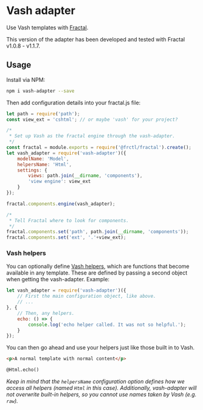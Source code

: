 # Vash adapter

Use Vash templates with [Fractal](http://frctl.github.io).

This version of the adapter has been developed and tested with Fractal v1.0.8 - v1.1.7.

## Usage

Install via NPM:

```bash
npm i vash-adapter --save
```

Then add configuration details into your fractal.js file:

```js
let path = require('path');
const view_ext = 'cshtml'; // or maybe 'vash' for your project?

/*
 * Set up Vash as the fractal engine through the vash-adapter.
 */
const fractal = module.exports = require('@frctl/fractal').create();
let vash_adapter = require('vash-adapter')({
    modelName: 'Model',
    helpersName: 'Html',
    settings: {
    	views: path.join(__dirname, 'components'),
    	'view engine': view_ext
    }
});

fractal.components.engine(vash_adapter);

/*
 * Tell Fractal where to look for components.
 */
fractal.components.set('path', path.join(__dirname, 'components'));
fractal.components.set('ext', '.'+view_ext);
```

### Vash helpers

You can optionally define [Vash helpers](https://github.com/kirbysayshi/vash#helper-system), which are functions that become available in any template. These are defined by passing a second object when getting the vash-adapter. Example:

```js
let vash_adapter = require('vash-adapter')({
    // First the main configuration object, like above.
    // ...
}, {
    // Then, any helpers.
    echo: () => {
        console.log('echo helper called. It was not so helpful.');
    }
});
```

You can then go ahead and use your helpers just like those built in to Vash.

```html
<p>A normal template with normal content</p>

@Html.echo()
```

_Keep in mind that the `helpersName` configuration option defines how we access all helpers (named `Html` in this case). Additionally, vash-adapter will not overwrite built-in helpers, so you cannot use names taken by Vash (e.g. `raw`)._
